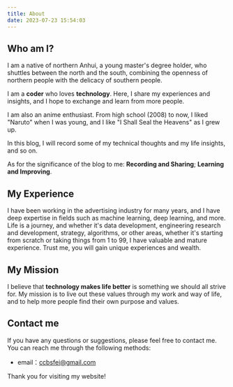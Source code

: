 ```yaml
---
title: About
date: 2023-07-23 15:54:03
---
```


## Who am I?

I am a native of northern Anhui, a young master's degree holder, who shuttles between the north and the south, combining the openness of northern people with the delicacy of southern people.

I am a **coder** who loves **technology**. Here, I share my experiences and insights, and I hope to exchange and learn from more people.

I am also an anime enthusiast. From high school (2008) to now, I liked "Naruto" when I was young, and I like "I Shall Seal the Heavens" as I grew up.

In this blog, I will record some of my technical thoughts and my life insights, and so on.

As for the significance of the blog to me: **Recording and Sharing**; **Learning and Improving**.


## My Experience

I have been working in the advertising industry for many years, and I have deep expertise in fields such as machine learning, deep learning, and more. Life is a journey, and whether it's data development, engineering research and development, strategy, algorithms, or other areas, whether it's starting from scratch or taking things from 1 to 99, I have valuable and mature experience. Trust me, you will gain unique experiences and wealth.

## My Mission

I believe that **technology makes life better** is something we should all strive for. My mission is to live out these values through my work and way of life, and to help more people find their own purpose and values.

## Contact me

If you have any questions or suggestions, please feel free to contact me. You can reach me through the following methods:

- email：ccbsfei@gmail.com

Thank you for visiting my website!
